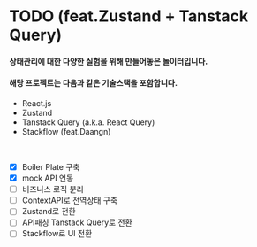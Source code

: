 # TODO (feat.Zustand + Tanstack Query)

#### 상태관리에 대한 다양한 실험을 위해 만들어놓은 놀이터입니다.

#### 해당 프로젝트는 다음과 같은 기술스택을 포함합니다.

- React.js
- Zustand
- Tanstack Query (a.k.a. React Query)
- Stackflow (feat.Daangn)

<br/>

- [x] Boiler Plate 구축
- [x] mock API 연동
- [ ] 비즈니스 로직 분리
- [ ] ContextAPI로 전역상태 구축
- [ ] Zustand로 전환
- [ ] API패칭 Tanstack Query로 전환
- [ ] Stackflow로 UI 전환
